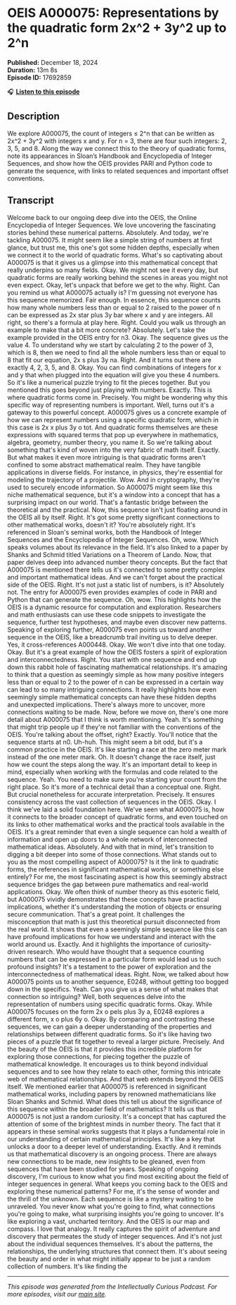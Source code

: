 # OEIS A000075: Representations by the quadratic form 2x^2 + 3y^2 up to 2^n

**Published:** December 18, 2024  
**Duration:** 13m 8s  
**Episode ID:** 17692859

🎧 **[Listen to this episode](https://intellectuallycurious.buzzsprout.com/2529712/episodes/17692859-oeis-a000075-representations-by-the-quadratic-form-2x^2-+-3y^2-up-to-2^n)**

## Description

We explore A000075, the count of integers ≤ 2^n that can be written as 2x^2 + 3y^2 with integers x and y. For n = 3, there are four such integers: 2, 3, 5, and 8. Along the way we connect this to the theory of quadratic forms, note its appearances in Sloan’s Handbook and Encyclopedia of Integer Sequences, and show how the OEIS provides PARI and Python code to generate the sequence, with links to related sequences and important offset conventions.

## Transcript

Welcome back to our ongoing deep dive into the OEIS, the Online Encyclopedia of Integer Sequences. We love uncovering the fascinating stories behind these numerical patterns. Absolutely. And today, we're tackling A000075. It might seem like a simple string of numbers at first glance, but trust me, this one's got some hidden depths, especially when we connect it to the world of quadratic forms. What's so captivating about A000075 is that it gives us a glimpse into this mathematical concept that really underpins so many fields. Okay. We might not see it every day, but quadratic forms are really working behind the scenes in areas you might not even expect. Okay, let's unpack that before we get to the why. Right. Can you remind us what A000075 actually is? I'm guessing not everyone has this sequence memorized. Fair enough. In essence, this sequence counts how many whole numbers less than or equal to 2 raised to the power of n can be expressed as 2x star plus 3y bar where x and y are integers. All right, so there's a formula at play here. Right. Could you walk us through an example to make that a bit more concrete? Absolutely. Let's take the example provided in the OEIS entry for n3. Okay. The sequence gives us the value 4. To understand why we start by calculating 2 to the power of 3, which is 8, then we need to find all the whole numbers less than or equal to 8 that fit our equation, 2x s plus 3y na. Right. And it turns out there are exactly 4, 2, 3, 5, and 8. Okay. You can find combinations of integers for x and y that when plugged into the equation will give you these 4 numbers. So it's like a numerical puzzle trying to fit the pieces together. But you mentioned this goes beyond just playing with numbers. Exactly. This is where quadratic forms come in. Precisely. You might be wondering why this specific way of representing numbers is important. Well, turns out it's a gateway to this powerful concept. A000075 gives us a concrete example of how we can represent numbers using a specific quadratic form, which in this case is 2x x plus 3y o tot. And quadratic forms themselves are these expressions with squared terms that pop up everywhere in mathematics, algebra, geometry, number theory, you name it. So we're talking about something that's kind of woven into the very fabric of math itself. Exactly. But what makes it even more intriguing is that quadratic forms aren't confined to some abstract mathematical realm. They have tangible applications in diverse fields. For instance, in physics, they're essential for modeling the trajectory of a projectile. Wow. And in cryptography, they're used to securely encode information. So A000075 might seem like this niche mathematical sequence, but it's a window into a concept that has a surprising impact on our world. That's a fantastic bridge between the theoretical and the practical. Now, this sequence isn't just floating around in the OEIS all by itself. Right. It's got some pretty significant connections to other mathematical works, doesn't it? You're absolutely right. It's referenced in Sloan's seminal works, both the Handbook of Integer Sequences and the Encyclopedia of Integer Sequences. Oh, wow. Which speaks volumes about its relevance in the field. It's also linked to a paper by Shanks and Schmid titled Variations on a Theorem of Lando. Now, that paper delves deep into advanced number theory concepts. But the fact that A000075 is mentioned there tells us it's connected to some pretty complex and important mathematical ideas. And we can't forget about the practical side of the OEIS. Right. It's not just a static list of numbers, is it? Absolutely not. The entry for A000075 even provides examples of code in PARI and Python that can generate the sequence. Oh, wow. This highlights how the OEIS is a dynamic resource for computation and exploration. Researchers and math enthusiasts can use these code snippets to investigate the sequence, further test hypotheses, and maybe even discover new patterns. Speaking of exploring further, A000075 even points us toward another sequence in the OEIS, like a breadcrumb trail inviting us to delve deeper. Yes, it cross-references A000448. Okay. We won't dive into that one today. Okay. But it's a great example of how the OEIS fosters a spirit of exploration and interconnectedness. Right. You start with one sequence and end up down this rabbit hole of fascinating mathematical relationships. It's amazing to think that a question as seemingly simple as how many positive integers less than or equal to 2 to the power of n can be expressed in a certain way can lead to so many intriguing connections. It really highlights how even seemingly simple mathematical concepts can have these hidden depths and unexpected implications. There's always more to uncover, more connections waiting to be made. Now, before we move on, there's one more detail about A000075 that I think is worth mentioning. Yeah. It's something that might trip people up if they're not familiar with the conventions of the OEIS. You're talking about the offset, right? Exactly. You'll notice that the sequence starts at n0. Uh-huh. This might seem a bit odd, but it's a common practice in the OEIS. It's like starting a race at the zero meter mark instead of the one meter mark. Oh. It doesn't change the race itself, just how we count the steps along the way. It's an important detail to keep in mind, especially when working with the formulas and code related to the sequence. Yeah. You need to make sure you're starting your count from the right place. So it's more of a technical detail than a conceptual one. Right. But crucial nonetheless for accurate interpretation. Precisely. It ensures consistency across the vast collection of sequences in the OEIS. Okay. I think we've laid a solid foundation here. We've seen what A000075 is, how it connects to the broader concept of quadratic forms, and even touched on its links to other mathematical works and the practical tools available in the OEIS. It's a great reminder that even a single sequence can hold a wealth of information and open up doors to a whole network of interconnected mathematical ideas. Absolutely. And with that in mind, let's transition to digging a bit deeper into some of those connections. What stands out to you as the most compelling aspect of A000075? Is it the link to quadratic forms, the references in significant mathematical works, or something else entirely? For me, the most fascinating aspect is how this seemingly abstract sequence bridges the gap between pure mathematics and real-world applications. Okay. We often think of number theory as this esoteric field, but A000075 vividly demonstrates that these concepts have practical implications, whether it's understanding the motion of objects or ensuring secure communication. That's a great point. It challenges the misconception that math is just this theoretical pursuit disconnected from the real world. It shows that even a seemingly simple sequence like this can have profound implications for how we understand and interact with the world around us. Exactly. And it highlights the importance of curiosity-driven research. Who would have thought that a sequence counting numbers that can be expressed in a particular form would lead us to such profound insights? It's a testament to the power of exploration and the interconnectedness of mathematical ideas. Right. Now, we talked about how A000075 points us to another sequence, E0248, without getting too bogged down in the specifics. Yeah. Can you give us a sense of what makes that connection so intriguing? Well, both sequences delve into the representation of numbers using specific quadratic forms. Okay. While A000075 focuses on the form 2x o pels plus 3y a, E0248 explores a different form, x o plus 6y o. Okay. By comparing and contrasting these sequences, we can gain a deeper understanding of the properties and relationships between different quadratic forms. So it's like having two pieces of a puzzle that fit together to reveal a larger picture. Precisely. And the beauty of the OEIS is that it provides this incredible platform for exploring those connections, for piecing together the puzzle of mathematical knowledge. It encourages us to think beyond individual sequences and to see how they relate to each other, forming this intricate web of mathematical relationships. And that web extends beyond the OEIS itself. We mentioned earlier that A000075 is referenced in significant mathematical works, including papers by renowned mathematicians like Sloan Shanks and Schmid. What does this tell us about the significance of this sequence within the broader field of mathematics? It tells us that A000075 is not just a random curiosity. It's a concept that has captured the attention of some of the brightest minds in number theory. The fact that it appears in these seminal works suggests that it plays a fundamental role in our understanding of certain mathematical principles. It's like a key that unlocks a door to a deeper level of understanding. Exactly. And it reminds us that mathematical discovery is an ongoing process. There are always new connections to be made, new insights to be gleaned, even from sequences that have been studied for years. Speaking of ongoing discovery, I'm curious to know what you find most exciting about the field of integer sequences in general. What keeps you coming back to the OEIS and exploring these numerical patterns? For me, it's the sense of wonder and the thrill of the unknown. Each sequence is like a mystery waiting to be unraveled. You never know what you're going to find, what connections you're going to make, what surprising insights you're going to uncover. It's like exploring a vast, uncharted territory. And the OEIS is our map and compass. I love that analogy. It really captures the spirit of adventure and discovery that permeates the study of integer sequences. And it's not just about the individual sequences themselves. It's about the patterns, the relationships, the underlying structures that connect them. It's about seeing the beauty and order in what might initially appear to be just a random collection of numbers. It's like finding the

---
*This episode was generated from the Intellectually Curious Podcast. For more episodes, visit our [main site](https://intellectuallycurious.buzzsprout.com).*
